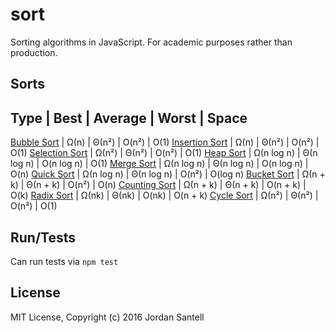 # sort

Sorting algorithms in JavaScript. For academic purposes rather than production.

## Sorts

Type                                    | Best       | Average    | Worst      | Space
--------------------------------------------------------------------------------------------
[Bubble Sort](src/bubble-sort.js)       | Ω(n)       | Θ(n²)      | O(n²)      | O(1)
[Insertion Sort](src/insertion-sort.js) | Ω(n)       | Θ(n²)      | O(n²)      | O(1)
[Selection Sort](src/selection-sort.js) | Ω(n²)      | Θ(n²)      | O(n²)      | O(1)
[Heap Sort](src/heap-sort.js)           | Ω(n log n) | Θ(n log n) | O(n log n) | O(1)
[Merge Sort](src/merge-sort.js)         | Ω(n log n) | Θ(n log n) | O(n log n) | O(n)
[Quick Sort](src/quick-sort.js)         | Ω(n log n) | Θ(n log n) | O(n²)      | O(log n)
[Bucket Sort](src/bucket-sort.js)       | Ω(n + k)   | Θ(n + k)   | O(n²)      | O(n)
[Counting Sort](src/counting-sort.js)   | Ω(n + k)   | Θ(n + k)   | O(n + k)   | O(k)
[Radix Sort](src/radix-sort.js)         | Ω(nk)      | Θ(nk)      | O(nk)      | O(n + k)
[Cycle Sort](src/cycle-sort.js)         | Ω(n²)      | Θ(n²)      | O(n²)      | O(1)

## Run/Tests

Can run tests via `npm test`

## License

MIT License, Copyright (c) 2016 Jordan Santell
